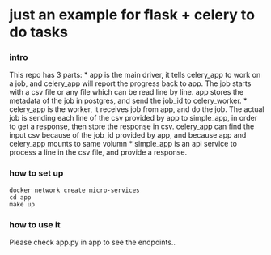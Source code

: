 # just an example for flask + celery to do tasks #

### intro ###

This repo has 3 parts:
        * app is the main driver, it tells celery_app to work on a job, and celery_app will report the progress back to app. The job starts with a csv file or any file which can be read line by line. app stores the metadata of the job in postgres, and send the job_id to celery_worker.
        * celery_app is the worker, it receives job from app, and do the job. The actual job is sending each line of the csv provided by app to simple_app, in order to get a response, then store the response in csv. celery_app can find the input csv because of the job_id provided by app, and because app and celery_app mounts to same volumn
        * simple_app is an api service to process a line in the csv file, and provide a response.

### how to set up ###

    docker network create micro-services
    cd app
    make up

### how to use it ###

Please check app.py in app to see the endpoints..
